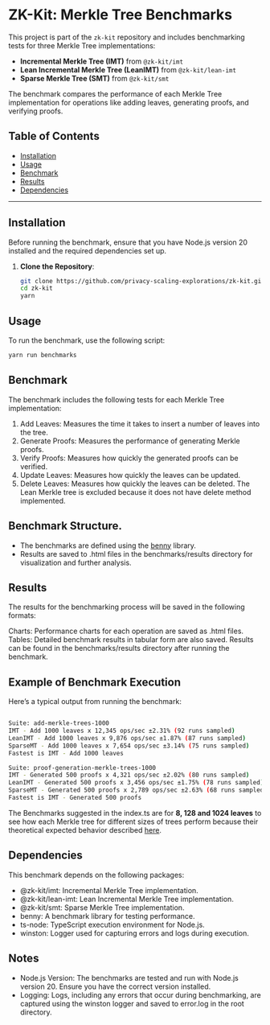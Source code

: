 # ZK-Kit: Merkle Tree Benchmarks

This project is part of the `zk-kit` repository and includes benchmarking tests for three Merkle Tree implementations:

-   **Incremental Merkle Tree (IMT)** from `@zk-kit/imt`
-   **Lean Incremental Merkle Tree (LeanIMT)** from `@zk-kit/lean-imt`
-   **Sparse Merkle Tree (SMT)** from `@zk-kit/smt`

The benchmark compares the performance of each Merkle Tree implementation for operations like adding leaves, generating proofs, and verifying proofs.

## Table of Contents

-   [Installation](#installation)
-   [Usage](#usage)
-   [Benchmark](#benchmark)
-   [Results](#results)
-   [Dependencies](#dependencies)

---

## Installation

Before running the benchmark, ensure that you have Node.js version 20 installed and the required dependencies set up.

1. **Clone the Repository**:
    ```bash
    git clone https://github.com/privacy-scaling-explorations/zk-kit.git
    cd zk-kit
    yarn
    ```

## Usage

To run the benchmark, use the following script:

```bash
yarn run benchmarks
```

## Benchmark

The benchmark includes the following tests for each Merkle Tree implementation:

1. Add Leaves: Measures the time it takes to insert a number of leaves into the tree.
2. Generate Proofs: Measures the performance of generating Merkle proofs.
3. Verify Proofs: Measures how quickly the generated proofs can be verified.
4. Update Leaves: Measures how quickly the leaves can be updated.
5. Delete Leaves: Measures how quickly the leaves can be deleted. The Lean Merkle tree is excluded because it does not have delete method implemented.

## Benchmark Structure.

-   The benchmarks are defined using the [benny](https://caderek.github.io/benny/) library.
-   Results are saved to .html files in the benchmarks/results directory for visualization and further analysis.

## Results

The results for the benchmarking process will be saved in the following formats:

Charts: Performance charts for each operation are saved as .html files.
Tables: Detailed benchmark results in tabular form are also saved.
Results can be found in the benchmarks/results directory after running the benchmark.

## Example of Benchmark Execution

Here’s a typical output from running the benchmark:

```bash

Suite: add-merkle-trees-1000
IMT - Add 1000 leaves x 12,345 ops/sec ±2.31% (92 runs sampled)
LeanIMT - Add 1000 leaves x 9,876 ops/sec ±1.87% (87 runs sampled)
SparseMT - Add 1000 leaves x 7,654 ops/sec ±3.14% (75 runs sampled)
Fastest is IMT - Add 1000 leaves

Suite: proof-generation-merkle-trees-1000
IMT - Generated 500 proofs x 4,321 ops/sec ±2.02% (80 runs sampled)
LeanIMT - Generated 500 proofs x 3,456 ops/sec ±1.75% (78 runs sampled)
SparseMT - Generated 500 proofs x 2,789 ops/sec ±2.63% (68 runs sampled)
Fastest is IMT - Generated 500 proofs
```

The Benchmarks suggested in the index.ts are for **8, 128 and 1024 leaves** to see how each Merkle tree for different sizes of trees
perform because their theoretical expected behavior described [here](https://github.com/privacy-scaling-explorations/zk-kit?tab=readme-ov-file#i-need-to-use-a-merkle-tree-to-prove-the-inclusion-or-exclusion-of-data-elements-within-a-set-which-type-of-merkle-tree-should-i-use).

## Dependencies

This benchmark depends on the following packages:

-   @zk-kit/imt: Incremental Merkle Tree implementation.
-   @zk-kit/lean-imt: Lean Incremental Merkle Tree implementation.
-   @zk-kit/smt: Sparse Merkle Tree implementation.
-   benny: A benchmark library for testing performance.
-   ts-node: TypeScript execution environment for Node.js.
-   winston: Logger used for capturing errors and logs during execution.

## Notes

-   Node.js Version: The benchmarks are tested and run with Node.js version 20. Ensure you have the correct version installed.
-   Logging: Logs, including any errors that occur during benchmarking, are captured using the winston logger and saved to error.log in the root directory.
